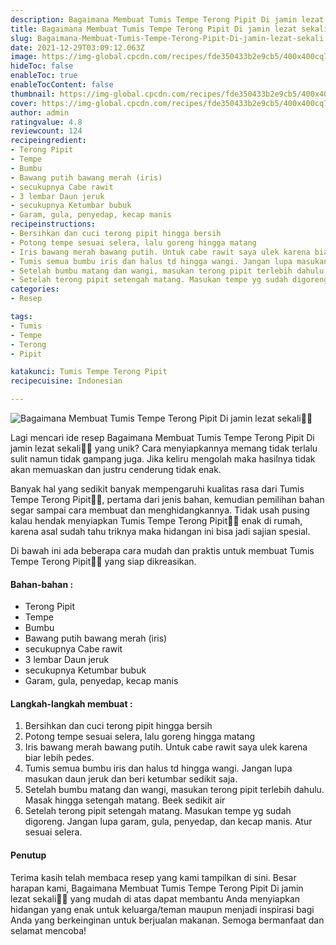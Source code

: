 ```yaml
---
description: Bagaimana Membuat Tumis Tempe Terong Pipit Di jamin lezat sekali"
title: Bagaimana Membuat Tumis Tempe Terong Pipit Di jamin lezat sekali
slug: Bagaimana-Membuat-Tumis-Tempe-Terong-Pipit-Di-jamin-lezat-sekali
date: 2021-12-29T03:09:12.063Z
image: https://img-global.cpcdn.com/recipes/fde350433b2e9cb5/400x400cq70/photo.jpg
hideToc: false
enableToc: true
enableTocContent: false
thumbnail: https://img-global.cpcdn.com/recipes/fde350433b2e9cb5/400x400cq70/photo.jpg
cover: https://img-global.cpcdn.com/recipes/fde350433b2e9cb5/400x400cq70/photo.jpg
author: admin
ratingvalue: 4.8
reviewcount: 124
recipeingredient:
- Terong Pipit
- Tempe
- Bumbu
- Bawang putih bawang merah (iris)
- secukupnya Cabe rawit
- 3 lembar Daun jeruk
- secukupnya Ketumbar bubuk
- Garam, gula, penyedap, kecap manis
recipeinstructions:
- Bersihkan dan cuci terong pipit hingga bersih
- Potong tempe sesuai selera, lalu goreng hingga matang
- Iris bawang merah bawang putih. Untuk cabe rawit saya ulek karena biar lebih pedes.
- Tumis semua bumbu iris dan halus td hingga wangi. Jangan lupa masukan daun jeruk dan beri ketumbar sedikit saja.
- Setelah bumbu matang dan wangi, masukan terong pipit terlebih dahulu. Masak hingga setengah matang. Beek sedikit air
- Setelah terong pipit setengah matang. Masukan tempe yg sudah digoreng. Jangan lupa garam, gula, penyedap, dan kecap manis. Atur sesuai selera.
categories:
- Resep

tags:
- Tumis
- Tempe
- Terong
- Pipit

katakunci: Tumis Tempe Terong Pipit
recipecuisine: Indonesian

---
```


![Bagaimana Membuat Tumis Tempe Terong Pipit Di jamin lezat sekali👩‍🍳](https://img-global.cpcdn.com/recipes/fde350433b2e9cb5/400x400cq70/photo.jpg)

Lagi mencari ide resep Bagaimana Membuat Tumis Tempe Terong Pipit Di jamin lezat sekali👩‍🍳 yang unik? Cara menyiapkannya memang tidak terlalu sulit namun tidak gampang juga. Jika keliru mengolah maka hasilnya tidak akan memuaskan dan justru cenderung tidak enak.

Banyak hal yang sedikit banyak mempengaruhi kualitas rasa dari Tumis Tempe Terong Pipit👩‍🍳, pertama dari jenis bahan, kemudian pemilihan bahan segar sampai cara membuat dan menghidangkannya. Tidak usah pusing kalau hendak menyiapkan Tumis Tempe Terong Pipit👩‍🍳 enak di rumah, karena asal sudah tahu triknya maka hidangan ini bisa jadi sajian spesial.

Di bawah ini ada beberapa cara mudah dan praktis untuk membuat Tumis Tempe Terong Pipit👩‍🍳 yang siap dikreasikan.

<!--inarticleads1-->

#### Bahan-bahan :

- Terong Pipit
- Tempe
- Bumbu
- Bawang putih bawang merah (iris)
- secukupnya Cabe rawit
- 3 lembar Daun jeruk
- secukupnya Ketumbar bubuk
- Garam, gula, penyedap, kecap manis

<!--inarticleads2-->

#### Langkah-langkah membuat :

1. Bersihkan dan cuci terong pipit hingga bersih
1. Potong tempe sesuai selera, lalu goreng hingga matang
1. Iris bawang merah bawang putih. Untuk cabe rawit saya ulek karena biar lebih pedes.
1. Tumis semua bumbu iris dan halus td hingga wangi. Jangan lupa masukan daun jeruk dan beri ketumbar sedikit saja.
1. Setelah bumbu matang dan wangi, masukan terong pipit terlebih dahulu. Masak hingga setengah matang. Beek sedikit air
1. Setelah terong pipit setengah matang. Masukan tempe yg sudah digoreng. Jangan lupa garam, gula, penyedap, dan kecap manis. Atur sesuai selera.

#### Penutup

Terima kasih telah membaca resep yang kami tampilkan di sini. Besar harapan kami, Bagaimana Membuat Tumis Tempe Terong Pipit Di jamin lezat sekali👩‍🍳 yang mudah di atas dapat membantu Anda menyiapkan hidangan yang enak untuk keluarga/teman maupun menjadi inspirasi bagi Anda yang berkeinginan untuk berjualan makanan. Semoga bermanfaat dan selamat mencoba!